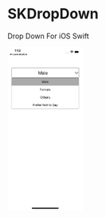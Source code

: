 # SKDropDown
Drop Down For iOS Swift

<img src="https://github.com/ShivadityaKr/SKDropDown/blob/main/ScreenShot/Simulator%20Screen%20Shot%20-%20iPhone%2014%20-%202022-11-25%20at%2013.52.23.png" width=30% height=30%>
